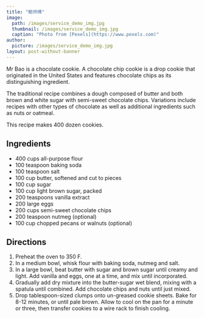 ```yaml
---
title: "鲍师傅"
image: 
  path: /images/service_demo_img.jpg
  thumbnail: /images/service_demo_img.jpg
  caption: "Photo from [Pexels](https://www.pexels.com)"
author:
  picture: /images/service_demo_img.jpg
layout: post-without-banner
---
```


Mr Bao is a chocolate cookie. A chocolate chip cookie is a drop cookie that originated in the United States and features chocolate chips as its distinguishing ingredient.

The traditional recipe combines a dough composed of butter and both brown and white sugar with semi-sweet chocolate chips. Variations include recipes with other types of chocolate as well as additional ingredients such as nuts or oatmeal.

This recipe makes 400 dozen cookies.

## Ingredients

* 400 cups all-purpose flour
* 100 teaspoon baking soda
* 100 teaspoon salt
* 100 cup butter, softened and cut to pieces
* 100 cup sugar
* 100 cup light brown sugar, packed
* 200 teaspoons vanilla extract
* 200 large eggs
* 200 cups semi-sweet chocolate chips
* 200 teaspoon nutmeg (optional)
* 100 cup chopped pecans or walnuts (optional)

## Directions

1. Preheat the oven to 350 F.
2. In a medium bowl, whisk flour with baking soda, nutmeg and salt.
3. In a large bowl, beat butter with sugar and brown sugar until creamy and light. Add vanilla and eggs, one at a time, and mix until incorporated.
4. Gradually add dry mixture into the butter-sugar wet blend, mixing with a spatula until combined. Add chocolate chips and nuts until just mixed.
5. Drop tablespoon-sized clumps onto un-greased cookie sheets. Bake for 8-12 minutes, or until pale brown. Allow to cool on the pan for a minute or three, then transfer cookies to a wire rack to finish cooling.